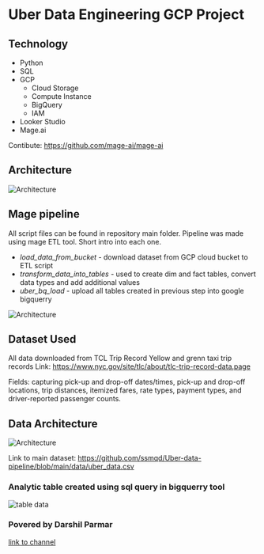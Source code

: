 
# Uber Data Engineering GCP Project

## Technology

- Python
- SQL
- GCP
    - Cloud Storage
    - Compute Instance
    - BigQuery
    - IAM
- Looker Studio 
- Mage.ai

Contibute: https://github.com/mage-ai/mage-ai

## Architecture

![Architecture](https://lh3.googleusercontent.com/u/4/drive-viewer/AEYmBYSUdPtKV8EIbXsIu9K_3kH42ipIDOwR3J4GCGSQsYjeh-i_9GUMtJPw-lXAwtC1i917bEGlHKbBSZR9KSMuetTuHOqmqQ=w1872-h942)

## Mage pipeline
All script files can be found in repository main folder. Pipeline was made using mage ETL tool. Short intro into each one.
 - *load_data_from_bucket* - download dataset from GCP cloud bucket to ETL script
 - *transform_data_into_tables* - used to create dim and fact tables, convert data types and add additional values
 - *uber_bq_load* - upload all tables created in previous step into google bigquerry 

![Architecture](https://lh3.googleusercontent.com/u/4/drive-viewer/AEYmBYTYWirxazSB6RGbdv13PkvHnPjsYa_4XevMJD1gWe1QjF0H7R6Cn-7C2QKso3lHva31QHIFrDN2AJ0OoVqtidWZLjAc9g=w1317-h942)

## Dataset Used
All data downloaded from TCL Trip Record Yellow and grenn taxi trip records
Link: https://www.nyc.gov/site/tlc/about/tlc-trip-record-data.page

Fields: capturing pick-up and drop-off dates/times, pick-up and drop-off locations, trip distances, itemized fares, rate types, payment types, and driver-reported passenger counts.

## Data Architecture

![Architecture](https://lh3.googleusercontent.com/u/4/drive-viewer/AEYmBYSL2Xmp8TCU53WpnvKeW8-koyQIshmA28aZYHhtHNqySTWTng9AsSLRduWQMBRlKFVYb4RoQ1sHAa1roOJY3rORoJnNBw=w1872-h942)

Link to main dataset: https://github.com/ssmqd/Uber-data-pipeline/blob/main/data/uber_data.csv

### Analytic table created using sql query in bigquerry tool
![table data](https://lh3.googleusercontent.com/u/4/drive-viewer/AEYmBYRCWXXFSur7k12gENSBJFOE55vB3uoKDpTWcAsPsAL_wfD3_ABQh4rhOD9FU_yMoKMvCsGH6QshqpHhfrFVUXFK-ZplEA=w1872-h942)
### Povered by Darshil Parmar


[link to channel](https://www.youtube.com/@DarshilParmar)

